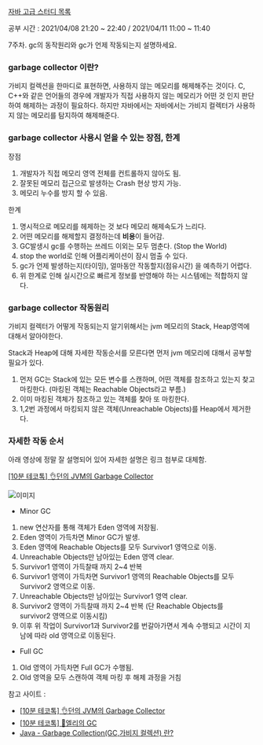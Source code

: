 [자바 고급 스터디 목록](https://ckdgus.tistory.com/80)

공부 시간 : 2021/04/08 21:20 ~ 22:40 / 2021/04/11 11:00 ~ 11:40

7주차. gc의 동작원리와 gc가 언제 작동되는지 설명하세요.

### garbage collector 이란?
가비지 컬렉션을 한마디로 표현하면, 사용하지 않는 메모리를 해제해주는 것이다. C, C++와 같은 언어들의 경우에 개발자가 직접 사용하지 않는 메모리가 어떤 것 인지 판단하여 해제하는 과정이 필요하다.
하지만 자바에서는 자바에서는 가비지 컬렉터가 사용하지 않는 메모리를 탐지하여 해제해준다.

### garbage collector 사용시 얻을 수 있는 장점, 한계
장점
1. 개발자가 직접 메모리 영역 전체를 컨트롤하지 않아도 됨.
1. 잘못된 메모리 접근으로 발생하는 Crash 현상 방지 가능.
1. 메모리 누수를 방지 할 수 있음.

한계
1. 명시적으로 메모리를 헤제하는 것 보다 메모리 해제속도가 느리다.
1. 어떤 메모리를 해제할지 결정하는데 **비용**이 들어감.
1. GC발생시 gc를 수행하는 쓰레드 이외는 모두 멈춘다. (Stop the World)
1. stop the world로 인해 어플리케이션이 잠시 멈출 수 있다.
1. gc가 언제 발생하는지(타이밍), 얼마동안 작동할지(점유시간) 을 예측하기 어렵다.
1. 위 한계로 인해 실시간으로 빠르게 정보를 반영해야 하는 시스템에는 적합하지 않다.

### garbage collector 작동원리
가비지 컬렉터가 어떻게 작동되는지 알기위해서는 jvm 메모리의 Stack, Heap영역에 대해서 알아야한다.

Stack과 Heap에 대해 자세한 작동순서를 모른다면 먼저 jvm 메모리에 대해서 공부할 필요가 있다.

1. 먼저 GC는 Stack에 있는 모든 변수를 스캔하며, 어떤 객체를 참조하고 있는지 찾고 마킹한다. (마킹된 객체는 Reachable Objects라고 부름.)
1. 이미 마킹된 객체가 참조하고 있는 객체를 찾아 또 마킹한다.
1. 1,2번 과정에서 마킹되지 않은 객체(Unreachable Objects)를 Heap에서 제거한다. 

### 자세한 작동 순서
아래 영상에 정말 잘 설명되어 있어 자세한 설명은 링크 첨부로 대체함.

[[10분 테코톡] 👌던의 JVM의 Garbage Collector](https://youtu.be/vZRmCbl871I?t=247)

![이미지](https://github.com/ckdgus08/study/blob/master/%EC%9E%90%EB%B0%94%EA%B3%A0%EA%B8%89%EC%8A%A4%ED%84%B0%EB%94%94/image/jvm_heap.png?raw=true)

* Minor GC
1. new 연산자를 통해 객체가 Eden 영역에 저장됨.
1. Eden 영역이 가득차면 Minor GC가 발생.
1. Eden 영역에 Reachable Objects를 모두 Survivor1 영역으로 이동.
1. Unreachable Objects만 남아있는 Eden 영역 clear.
1. Survivor1 영역이 가득찰때 까지 2~4 반복
1. Survivor1 영역이 가득차면 Survivor1 영역의 Reachable Objects를 모두 Survivor2 영역으로 이동.
1. Unreachable Objects만 남아있는 Survivor1 영역 clear.
1. Survivor2 영역이 가득찰때 까지 2~4 반복 (단 Reachable Objects를 survivor2 영역으로 이동시킴)
1. 이후 위 작업이 Survivor1과 Survivor2를 번갈아가면서 계속 수행되고 시간이 지남에 따라 old 영역으로 이동된다.
* Full GC
1. Old 영역이 가득차면 Full GC가 수행됨.
1. Old 영역을 모두 스캔하여 객체 마킹 후 해제 과정을 거침

참고 사이트 :
* [[10분 테코톡] 👌던의 JVM의 Garbage Collector](https://www.youtube.com/watch?v=vZRmCbl871I)
* [[10분 테코톡] 🐥엘리의 GC](https://www.youtube.com/watch?v=Fe3TVCEJhzo)
* [Java - Garbage Collection(GC,가비지 컬렉션) 란?](https://coding-start.tistory.com/206)